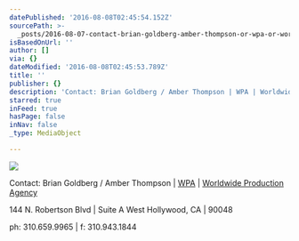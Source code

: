 ```yaml
---
datePublished: '2016-08-08T02:45:54.152Z'
sourcePath: >-
  _posts/2016-08-07-contact-brian-goldberg-amber-thompson-or-wpa-or-worldwide-p.md
isBasedOnUrl: ''
author: []
via: {}
dateModified: '2016-08-08T02:45:53.789Z'
title: ''
publisher: {}
description: 'Contact: Brian Goldberg / Amber Thompson | WPA | Worldwide Production Agency'
starred: true
inFeed: true
hasPage: false
inNav: false
_type: MediaObject

---
```

![](https://imgflo.herokuapp.com/graph/vahj1ThiexotieMo/097d948c40cf838a6e38821a545fd526/croprotate.jpg?cropheight=802&cropwidth=820&degrees=0&input=https%3A%2F%2Fthe-grid-user-content.s3-us-west-2.amazonaws.com%2F2b3c61fb-457c-472b-8f11-6f3863001838.jpg&x=0&y=8)

Contact: Brian Goldberg / Amber Thompson | [WPA][0] | [Worldwide Production Agency][0]

144 N. Robertson Blvd | Suite A West Hollywood, CA | 90048

ph: 310.659.9965 | f: 310.943.1844

[0]: http://wp-a.com/